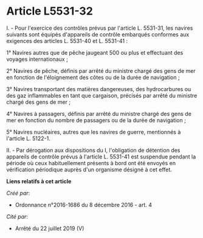 # Article L5531-32

I. - Pour l'exercice des contrôles prévus par l'article L. 5531-31, les navires suivants sont équipés d'appareils de contrôle
embarqués conformes aux exigences des articles L. 5531-40 et L. 5531-41 :

1° Navires autres que de pêche jaugeant 500 ou plus et effectuant des voyages internationaux ;

2° Navires de pêche, définis par arrêté du ministre chargé des gens de mer en fonction de l'éloignement des côtes ou de la
durée de navigation ;

3° Navires transportant des matières dangereuses, des hydrocarbures ou des gaz inflammables en tant que cargaison, précisés
par arrêté du ministre chargé des gens de mer ;

4° Navires à passagers, définis par arrêté du ministre chargé des gens de mer en fonction du nombre de passagers ou de la
durée de navigation ;

5° Navires nucléaires, autres que les navires de guerre, mentionnés à l'article L. 5122-1.

II. - Par dérogation aux dispositions du I, l'obligation de détention des appareils de contrôle prévus à l'article L. 5531-41
est suspendue pendant la période où ceux habituellement présents à bord ont été envoyés en vérification périodique auprès
d'un organisme désigné à cet effet.

**Liens relatifs à cet article**

_Créé par_:

  - Ordonnance n°2016-1686 du 8 décembre 2016 - art. 4

_Cité par_:

  - Arrêté du 22 juillet 2019 (V)
